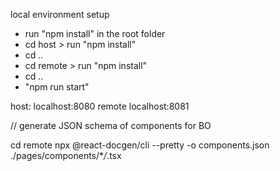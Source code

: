 local environment setup

- run "npm install" in the root folder
- cd host > run "npm install"
- cd ..
- cd remote > run "npm install"
- cd ..
- "npm run start"

host: localhost:8080
remote localhost:8081

// generate JSON schema of components for BO

cd remote
npx @react-docgen/cli --pretty -o components.json ./pages/components/\*_/_.tsx
